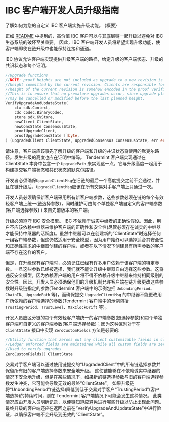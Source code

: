 # IBC 客户端开发人员升级指南

了解如何为您的自定义 IBC 客户端实施升级功能。 {概要}

正如 [README](./README.md) 中提到的，高价值 IBC 客户可以与其底层链一起升级以避免对 IBC 生态系统的破坏至关重要。 因此，IBC 客户端开发人员将希望实现升级功能，使客户端即使在链升级中也能保持连接和通道。

IBC 协议允许客户端实现提供升级客户端的路径，给定升级的客户端状态、升级的共识状态和每个证明。 

```go
//Upgrade functions
//NOTE: proof heights are not included as upgrade to a new revision is expected to pass only on the last
//height committed by the current revision. Clients are responsible for ensuring that the planned last
//height of the current revision is somehow encoded in the proof verification process.
//This is to ensure that no premature upgrades occur, since upgrade plans committed to by the counterparty
//may be cancelled or modified before the last planned height.
VerifyUpgradeAndUpdateState(
    ctx sdk.Context,
    cdc codec.BinaryCodec,
    store sdk.KVStore,
    newClient ClientState,
    newConsState ConsensusState,
    proofUpgradeClient,
    proofUpgradeConsState []byte,
) (upgradedClient ClientState, upgradedConsensus ConsensusState, err error)
```

请注意，客户端应该事先了解升级的客户端和升级的共识状态将使用的默克尔路径。发生升级的高度也应在证明中编码。 Tendermint 客户端实现通过在 ClientState 本身中包含一个 `UpgradePath` 来实现这一点，它与升级高度一起用于构建提交客户端状态和共识状态的默克尔路径。

开发者必须确保`UpgradeClientMsg`在旧链的最后一个高度提交之前不会通过，并且在链升级后，`UpgradeClientMsg`应该在所有交易对手客户端上只通过一次。

开发人员必须确保新客户端采用所有新客户端参数，这些参数必须在链的每个有效轻客户端上统一(链选择参数)，同时维护可由每个单独客户端自定义的客户端参数(客户端选择参数) ) 来自先前版本的客户端。

升级必须遵守 IBC 安全模型。 IBC 不依赖于诚实中继者的正确性假设。因此，用户不应该依赖中继器来维护客户端的正确性和安全性(尽管必须存在诚实的中继器才能保持中继器的活跃度)。虽然中继器可以在创建新的“ClientState”时选择任何一组客户端参数，但这仍然适用于安全模型，因为用户始终可以选择适合其安全性和正确性需求的中继器创建的客户端，或者在以下情况下创建具有所需参数的客户端不存在这样的客户。

但是，在升级现有客户端时，必须记住已经有许多用户依赖于该客户端的特定参数。一旦这些参数已经被选择，我们就不能让升级中继器自由选择这些参数。这将违反安全模型，因为依赖客户端的用户将不得不依赖升级中继器来维持相同级别的安全性。因此，开发人员必须确保他们的升级机制允许客户端在链升级更改这些参数时升级链指定的参数(Tendermint 客户端中的示例包括 `UnbondingPeriod`、`ChainID`、`UpgradePath` 等)，而确保提交 `UpgradeClientMsg` 的中继器不能更改用户所依赖的客户端选择的参数(Tendermint 客户端中的示例包括 `TrustingPeriod`、`TrustLevel`、`MaxClockDrift` 等)。

开发人员应区分链的每个有效轻客户端统一的客户端参数(链选择参数)和每个单独客户端可自定义的客户端参数(客户端选择参数)；因为这种区别对于在 `ClientState` 接口中实现 `ZeroCustomFields` 方法是必要的: 

```go
//Utility function that zeroes out any client customizable fields in client state
//Ledger enforced fields are maintained while all custom fields are zero values
//Used to verify upgrades
ZeroCustomFields() ClientState
```

交易对手客户端可以通过使用链提交的“UpgradedClient”中的所有链选择参数并保留所有旧的客户端选择参数来安全地升级。 这使链能够在不依赖诚实中继器的情况下安全地升级，但是在某些情况下，如果新的链选择参数与旧的客户端选择参数发生冲突，它可能会导致无效的最终“ClientState”。 如果升级链将“UnbondingPeriod”(链选择)降低到低于交易对手客户“TrustingPeriod”(客户端选择)的持续时间，则在 Tendermint 客户端情况下可能会发生这种情况。 此类情况应由开发人员明确记录，以便链知道应避免进行哪些升级以防止出现此问题。 最终升级的客户端还应在返回之前在“VerifyUpgradeAndUpdateState”中进行验证，以确保客户端不会升级到无效的“ClientState”。